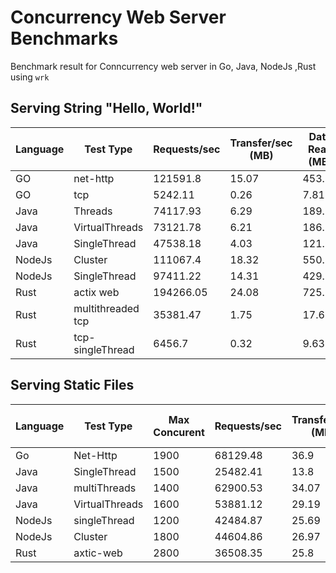 # Concurrency Web Server Benchmarks

Benchmark result for Conncurrency web server in Go, Java, NodeJs ,Rust using `wrk`

## Serving String "Hello, World!"

| Language | Test Type         | Requests/sec | Transfer/sec (MB) | Data Read (MB) | Total Requests |
| -------- | ----------------- | ------------ | ----------------- | -------------- | -------------- |
| GO       | net-http          | 121591.8     | 15.07             | 453.19         | 3655453        |
| GO       | tcp               | 5242.11      | 0.26              | 7.81           | 157407         |
| Java     | Threads           | 74117.93     | 6.29              | 189.08         | 2227572        |
| Java     | VirtualThreads    | 73121.78     | 6.21              | 186.53         | 2197579        |
| Java     | SingleThread      | 47538.18     | 4.03              | 121.16         | 1427437        |
| NodeJs   | Cluster           | 111067.4     | 18.32             | 550.25         | 3335124        |
| NodeJs   | SingleThread      | 97411.22     | 14.31             | 429.38         | 2923588        |
| Rust     | actix web         | 194266.05    | 24.08             | 725.07         | 5848375        |
| Rust     | multithreaded tcp | 35381.47     | 1.75              | 17.63          | 355470         |
| Rust     | tcp-singleThread  | 6456.7       | 0.32              | 9.63           | 194149         |

## Serving Static Files

| Language | Test Type      | Max Concurent | Requests/sec | Transfer/sec (MB) | Data Read (MB) | Total Requests |
| -------- | -------------- | ------------- | ------------ | ----------------- | -------------- | -------------- |
| Go       | Net-Http       | 1900          | 68129.48     | 36.9              | 1080           | 2047231        |
| Java     | SingleThread   | 1500          | 25482.41     | 13.8              | 414.6          | 765378         |
| Java     | multiThreads   | 1400          | 62900.53     | 34.07             | 1024           | 1893371        |
| Java     | VirtualThreads | 1600          | 53881.12     | 29.19             | 860            | 1621701        |
| NodeJs   | singleThread   | 1200          | 42484.87     | 25.69             | 771.48         | 1275960        |
| NodeJs   | Cluster        | 1800          | 44604.86     | 26.97             | 810.31         | 1340177        |
| Rust     | axtic-web      | 2800          | 36508.35     | 25.8              | 776.75         | 1099075        |
